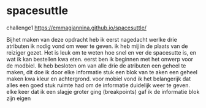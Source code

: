 # spacesuttle
challenge1
https://emmagiannina.github.io/spacesuttle/

Bijhet maken van deze opdracht heb ik eerst nagedacht werlke drie atributen ik nodig vond om weer te geven. ik heb mij in de plaats van de reiziger gezet. Het is leuk om te weten hoe snel en ver de spacesutte is, en wat ik kan bestellen kwa eten. eerst ben ik beginnen met het onwerp voor de modbiel. Ik heb besloten om van alle drie de atributen een geheel te maken, dit doe ik door elke informatie stuk een blok van te  aken een geheel maken kwa kleur en achtergrond. voor mobiel vond ik het belangerijk dat alles een goed stuk ruimte had om de informatie duidelijk weer te geven. elke keer dat ik een slagje groter ging (breakpoints) gaf ik de informatie blok zijn eigen 
